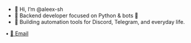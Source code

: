 - 👋 Hi, I’m @aleex-sh
- 👀 Backend developer focused on Python & bots 🤖  
- 🌱 Building automation tools for Discord, Telegram, and everyday life.

• [📧 Email](mailto:aleex.sh@gmail.com)
